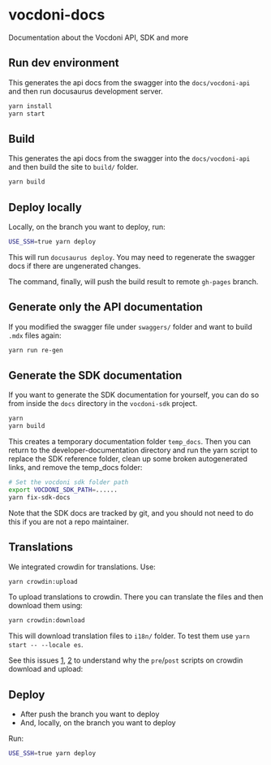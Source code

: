 # vocdoni-docs

Documentation about the Vocdoni API, SDK and more

## Run dev environment

This generates the api docs from the swagger into the `docs/vocdoni-api` and then run docusaurus development server.


```bash 
yarn install
yarn start
```

## Build

This generates the api docs from the swagger into the `docs/vocdoni-api` and then build the site to `build/` folder.

```bash
yarn build
```

## Deploy locally

Locally, on the branch you want to deploy, run:

```bash
USE_SSH=true yarn deploy
```

This will run `docusaurus deploy`. You may need to regenerate the swagger docs if there are ungenerated changes. 

The command, finally, will  push the build result to remote `gh-pages` branch. 

## Generate only the API documentation

If you modified the swagger file under `swaggers/` folder and want to build `.mdx` files again:

```bash
yarn run re-gen
```

## Generate the SDK documentation

If you want to generate the SDK documentation for yourself, you can do so from inside the `docs` directory in the `vocdoni-sdk` project. 

~~~bash
yarn
yarn build
~~~

This creates a temporary documentation folder `temp_docs`.
Then you can return to the developer-documentation directory and run the yarn script to replace the SDK reference folder, clean up some broken autogenerated links, and remove the temp_docs folder:

~~~bash
# Set the vocdoni sdk folder path
export VOCDONI_SDK_PATH=......
yarn fix-sdk-docs
~~~

Note that the SDK docs are tracked by git, and you should not need to do this if you are not a repo maintainer.

## Translations

We integrated crowdin for translations. Use:

```bash
yarn crowdin:upload
```

To upload translations to crowdin. There you can translate the files and then download them using:

```bash
yarn crowdin:download
```

This will download translation files to `i18n/` folder. To test them use `yarn start -- --locale es`.

See this issues [1](https://community.crowdin.com/t/exclude-single-line-on-markdown-headers/2897), 
[2](https://community.crowdin.com/t/broken-mdx-components-on-download/2912) to understand why the `pre`/`post` scripts 
on crowdin download and upload: 

## Deploy

* After push the branch you want to deploy
* And, locally, on the branch you want to deploy

Run:

```bash
USE_SSH=true yarn deploy
```